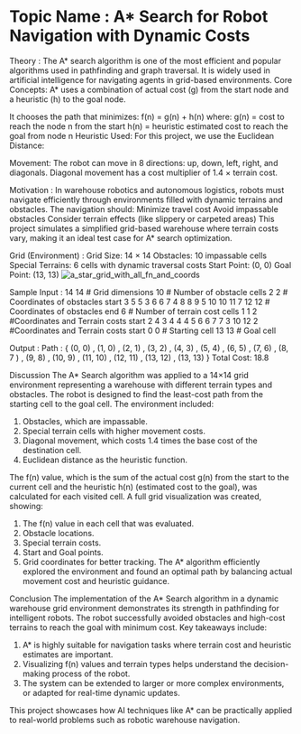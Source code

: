 # Topic Name : A* Search for Robot Navigation with Dynamic Costs
Theory : 
The A* search algorithm is one of the most efficient and popular algorithms used in pathfinding and graph traversal. It is widely used in artificial intelligence for navigating agents in grid-based environments.
Core Concepts:
A* uses a combination of actual cost (g) from the start node and a heuristic (h) to the goal node.


It chooses the path that minimizes:
                                                      f(n) = g(n) + h(n)
 where:
g(n) = cost to reach the node n from the start
h(n) = heuristic estimated cost to reach the goal from node n
Heuristic Used:
For this project, we use the Euclidean Distance:

Movement:
The robot can move in 8 directions: up, down, left, right, and diagonals.
Diagonal movement has a cost multiplier of 1.4 × terrain cost.

Motivation :
In warehouse robotics and autonomous logistics, robots must navigate efficiently through environments filled with dynamic terrains and obstacles. The navigation should:
Minimize travel cost
Avoid impassable obstacles
Consider terrain effects (like slippery or carpeted areas)
This project simulates a simplified grid-based warehouse where terrain costs vary, making it an ideal test case for A* search optimization.

Grid (Environment) :
Grid Size: 14 × 14
Obstacles: 10 impassable cells
Special Terrains: 6 cells with dynamic traversal costs
Start Point: (0, 0)
Goal Point: (13, 13)
![a_star_grid_with_all_fn_and_coords](https://github.com/user-attachments/assets/51b947d7-f361-4e5b-80fc-38602ecc6005)

Sample Input : 
14 14     # Grid dimensions
10           # Number of obstacle cells
2 2          # Coordinates of obstacles start
3 5
5 3
6 6
7 4
8 8
9 5
10 10
11 7
12 12    # Coordinates of obstacles end
6            # Number of terrain cost cells
1 1 2      #Coordinates and Terrain costs start
2 4 3
4 4 4
5 6 6
7 7 3
10 12 2  #Coordinates and Terrain costs start
0 0          # Starting cell
13 13      # Goal cell

Output : 
Path :  { (0, 0) , (1, 0) , (2, 1) , (3, 2) , (4, 3) , (5, 4) , (6, 5) , (7, 6) , (8, 7 ) , (9, 8) , (10, 9) , (11, 10) , (12, 11) , (13, 12) , (13, 13) }
Total Cost:  18.8

Discussion
The A* Search algorithm was applied to a 14×14 grid environment representing a warehouse with different terrain types and obstacles. The robot is designed to find the least-cost path from the starting cell to the goal cell. The environment included:
1. Obstacles, which are impassable.
2. Special terrain cells with higher movement costs.
3. Diagonal movement, which costs 1.4 times the base cost of the destination cell.
4. Euclidean distance as the heuristic function.
   
The f(n) value, which is the sum of the actual cost g(n) from the start to the current cell and the heuristic h(n) (estimated cost to the goal), was calculated for each visited cell. A full grid visualization was created, showing:
1. The f(n) value in each cell that was evaluated.
2. Obstacle locations.
3. Special terrain costs.
4. Start and Goal points.
5. Grid coordinates for better tracking.
The A* algorithm efficiently explored the environment and found an optimal path by balancing actual movement cost and heuristic guidance.

Conclusion
The implementation of the A* Search algorithm in a dynamic warehouse grid environment demonstrates its strength in pathfinding for intelligent robots. The robot successfully avoided obstacles and high-cost terrains to reach the goal with minimum cost. Key takeaways include:
1. A* is highly suitable for navigation tasks where terrain cost and heuristic estimates are important.
2. Visualizing f(n) values and terrain types helps understand the decision-making process of the robot.
3. The system can be extended to larger or more complex environments, or adapted for real-time dynamic updates.
   
This project showcases how AI techniques like A* can be practically applied to real-world problems such as robotic warehouse navigation.

